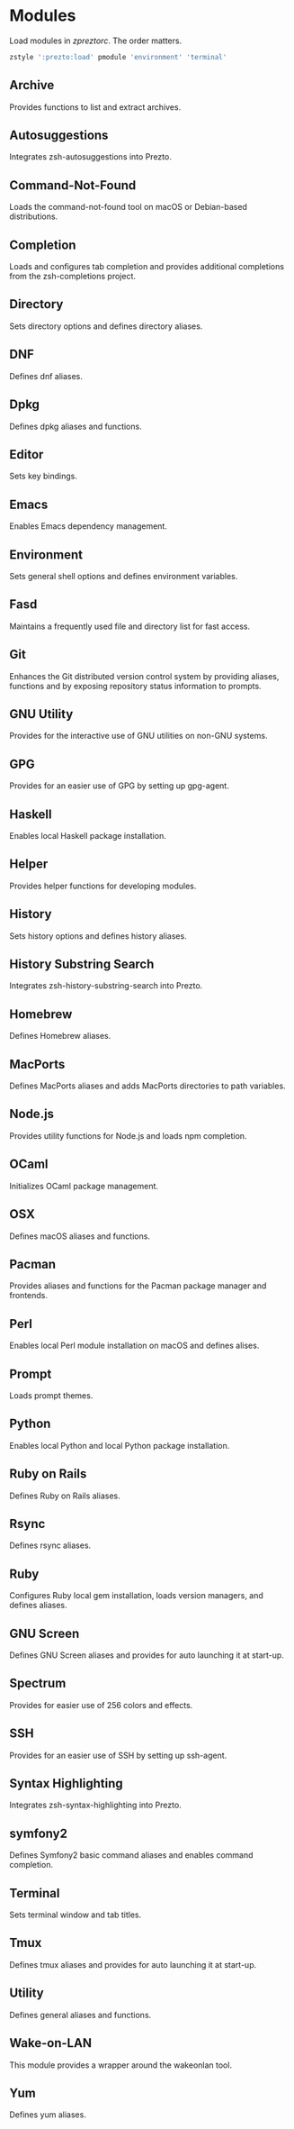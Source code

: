 Modules
=======

Load modules in *zpreztorc*. The order matters.

```sh
zstyle ':prezto:load' pmodule 'environment' 'terminal'
```

Archive
-------

Provides functions to list and extract archives.

Autosuggestions
---------------

Integrates zsh-autosuggestions into Prezto.

Command-Not-Found
-----------------

Loads the command-not-found tool on macOS or Debian-based distributions.

Completion
----------

Loads and configures tab completion and provides additional completions from
the zsh-completions project.

Directory
---------

Sets directory options and defines directory aliases.

DNF
---

Defines dnf aliases.

Dpkg
----

Defines dpkg aliases and functions.

Editor
------

Sets key bindings.

Emacs
-----

Enables Emacs dependency management.

Environment
-----------

Sets general shell options and defines environment variables.

Fasd
----

Maintains a frequently used file and directory list for fast access.

Git
---

Enhances the Git distributed version control system by providing aliases,
functions and by exposing repository status information to prompts.

GNU Utility
-----------

Provides for the interactive use of GNU utilities on non-GNU systems.

GPG
---

Provides for an easier use of GPG by setting up gpg-agent.

Haskell
-------

Enables local Haskell package installation.

Helper
------

Provides helper functions for developing modules.

History
-------

Sets history options and defines history aliases.

History Substring Search
------------------------

Integrates zsh-history-substring-search into Prezto.

Homebrew
--------

Defines Homebrew aliases.

MacPorts
--------

Defines MacPorts aliases and adds MacPorts directories to path variables.

Node.js
-------

Provides utility functions for Node.js and loads npm completion.

OCaml
-----

Initializes OCaml package management.

OSX
---

Defines macOS aliases and functions.

Pacman
------

Provides aliases and functions for the Pacman package manager and frontends.

Perl
----

Enables local Perl module installation on macOS and defines alises.

Prompt
------

Loads prompt themes.

Python
------

Enables local Python and local Python package installation.

Ruby on Rails
-------------

Defines Ruby on Rails aliases.

Rsync
-----

Defines rsync aliases.

Ruby
----

Configures Ruby local gem installation, loads version managers, and defines
aliases.

GNU Screen
----------

Defines GNU Screen aliases and provides for auto launching it at start-up.

Spectrum
--------

Provides for easier use of 256 colors and effects.

SSH
---

Provides for an easier use of SSH by setting up ssh-agent.

Syntax Highlighting
-------------------

Integrates zsh-syntax-highlighting into Prezto.

symfony2
--------

Defines Symfony2 basic command aliases and enables command completion.

Terminal
--------

Sets terminal window and tab titles.

Tmux
----

Defines tmux aliases and provides for auto launching it at start-up.

Utility
-------

Defines general aliases and functions.

Wake-on-LAN
-----------

This module provides a wrapper around the wakeonlan tool.

Yum
---

Defines yum aliases.
